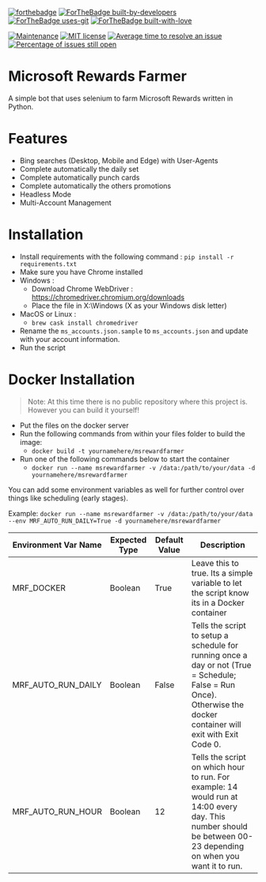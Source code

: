 [![forthebadge](https://forthebadge.com/images/badges/made-with-python.svg)](https://github.com/charlesbel/Microsoft-Rewards-Farmer/)
[![ForTheBadge built-by-developers](http://ForTheBadge.com/images/badges/built-by-developers.svg)](https://github.com/charlesbel/Microsoft-Rewards-Farmer/)
[![ForTheBadge uses-git](http://ForTheBadge.com/images/badges/uses-git.svg)](https://GitHub.com/)
[![ForTheBadge built-with-love](http://ForTheBadge.com/images/badges/built-with-love.svg)](https://github.com/charlesbel/Microsoft-Rewards-Farmer/)

[![Maintenance](https://img.shields.io/badge/Maintained%3F-yes-green.svg?style=for-the-badge)](https://github.com/charlesbel/Microsoft-Rewards-Farmer/graphs/commit-activity)
[![MIT license](https://img.shields.io/badge/License-MIT-blue.svg?style=for-the-badge)](https://lbesson.mit-license.org/)
[![Average time to resolve an issue](http://isitmaintained.com/badge/resolution/charlesbel/Microsoft-Rewards-Farmer.svg)](http://isitmaintained.com/project/charlesbel/Shopify-Checkout-Bypasser "Average time to resolve an issue")
[![Percentage of issues still open](http://isitmaintained.com/badge/open/charlesbel/Microsoft-Rewards-Farmer.svg)](http://isitmaintained.com/project/charlesbel/Shopify-Checkout-Bypasser "Percentage of issues still open")

# Microsoft Rewards Farmer
A simple bot that uses selenium to farm Microsoft Rewards written in Python.

# Features
- Bing searches (Desktop, Mobile and Edge) with User-Agents
- Complete automatically the daily set
- Complete automatically punch cards
- Complete automatically the others promotions
- Headless Mode
- Multi-Account Management

# Installation
* Install requirements with the following command : `pip install -r requirements.txt`
* Make sure you have Chrome installed
* Windows :
  - Download Chrome WebDriver : https://chromedriver.chromium.org/downloads
  - Place the file in X:\Windows (X as your Windows disk letter)
* MacOS or Linux :
  - `brew cask install chromedriver`
* Rename the `ms_accounts.json.sample` to `ms_accounts.json` and update with your account information.
* Run the script

# Docker Installation
> Note: At this time there is no public repository where this project is. However you can build it yourself!

* Put the files on the docker server
* Run the following commands from within your files folder to build the image:
  * `docker build -t yournamehere/msrewardfarmer`
* Run one of the following commands below to start the container
  * `docker run --name msrewardfarmer -v /data:/path/to/your/data -d yournamehere/msrewardfarmer`

You can add some environment variables as well for further control over things like scheduling (early stages).

Example: `docker run --name msrewardfarmer -v /data:/path/to/your/data --env MRF_AUTO_RUN_DAILY=True -d yournamehere/msrewardfarmer`

| Environment Var Name | Expected Type | Default Value | Description                                                                                                                                                        |
|----------------------|---------------|---------------|--------------------------------------------------------------------------------------------------------------------------------------------------------------------|
| MRF_DOCKER           | Boolean       | True          | Leave this to true. Its a simple variable to let the script know its in a Docker container                                                                         |
| MRF_AUTO_RUN_DAILY   | Boolean       | False         | Tells the script to setup a schedule for running once a day or not (True = Schedule; False = Run Once). Otherwise the docker container will exit with Exit Code 0. |
| MRF_AUTO_RUN_HOUR    | Boolean       | 12            | Tells the script on which hour to run. For example: 14 would run at 14:00 every day. This number should be between 00-23 depending on when you want it to run.     |


